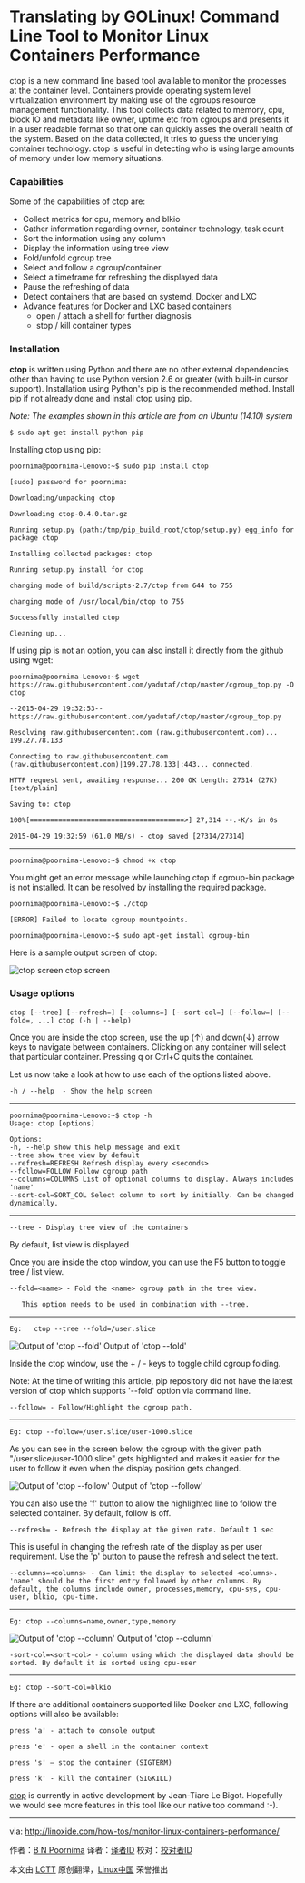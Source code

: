 Translating by GOLinux!
Command Line Tool to Monitor Linux Containers Performance
================================================================================
ctop is a new command line based tool available to monitor the processes at the container level. Containers provide operating system level virtualization environment by making use of the cgroups resource management functionality. This tool collects data related to memory, cpu, block IO and metadata like owner, uptime etc from cgroups and presents it in a user readable format so that one can quickly asses the overall health of the system. Based on the data collected, it tries to guess the underlying container technology.  ctop is useful in detecting who is using large amounts of memory under low memory situations.

### Capabilities ###

Some of the capabilities of ctop are:

- Collect metrics for cpu, memory and blkio
- Gather information regarding owner, container technology, task count
- Sort the information using any column
- Display the information using tree view
- Fold/unfold cgroup tree
- Select and follow a cgroup/container
- Select a timeframe for refreshing the displayed data
- Pause the refreshing of data
- Detect containers that are based on systemd, Docker and LXC
- Advance features for Docker and LXC based containers
    - open / attach a shell for further diagnosis
    - stop / kill container types

### Installation ###

**ctop** is written using Python and there are no other external dependencies other than having to use Python version 2.6 or greater (with built-in cursor support).   Installation using Python's pip is the recommended method. Install pip if not already done and install ctop using pip.

*Note: The examples shown in this article are from an Ubuntu (14.10) system*

    $ sudo apt-get install python-pip

Installing ctop using pip:

    poornima@poornima-Lenovo:~$ sudo pip install ctop

    [sudo] password for poornima:

    Downloading/unpacking ctop

    Downloading ctop-0.4.0.tar.gz

    Running setup.py (path:/tmp/pip_build_root/ctop/setup.py) egg_info for package ctop

    Installing collected packages: ctop

    Running setup.py install for ctop

    changing mode of build/scripts-2.7/ctop from 644 to 755

    changing mode of /usr/local/bin/ctop to 755

    Successfully installed ctop

    Cleaning up...

If using pip is not an option, you can also install it directly from the github using wget:

    poornima@poornima-Lenovo:~$ wget https://raw.githubusercontent.com/yadutaf/ctop/master/cgroup_top.py -O ctop

    --2015-04-29 19:32:53-- https://raw.githubusercontent.com/yadutaf/ctop/master/cgroup_top.py

    Resolving raw.githubusercontent.com (raw.githubusercontent.com)... 199.27.78.133

    Connecting to raw.githubusercontent.com (raw.githubusercontent.com)|199.27.78.133|:443... connected.

    HTTP request sent, awaiting response... 200 OK Length: 27314 (27K) [text/plain]

    Saving to: ctop

    100%[======================================>] 27,314 --.-K/s in 0s

    2015-04-29 19:32:59 (61.0 MB/s) - ctop saved [27314/27314]

----------

    poornima@poornima-Lenovo:~$ chmod +x ctop

You might get an error message while launching ctop if cgroup-bin package is not installed.  It can be resolved by installing the required package.

    poornima@poornima-Lenovo:~$ ./ctop

    [ERROR] Failed to locate cgroup mountpoints.

    poornima@poornima-Lenovo:~$ sudo apt-get install cgroup-bin

Here is a sample output screen of ctop:

![ctop screen](http://blog.linoxide.com/wp-content/uploads/2015/05/ctop.png)
ctop screen

### Usage options ###

    ctop [--tree] [--refresh=] [--columns=] [--sort-col=] [--follow=] [--fold=, ...] ctop (-h | --help)

Once you are inside the ctop screen, use the up (↑) and down(↓) arrow keys to navigate between containers. Clicking on any container will select that particular container. Pressing q or Ctrl+C quits the container.

Let us now take a look at how to use each of the options listed above.

    -h / --help  - Show the help screen

----------

    poornima@poornima-Lenovo:~$ ctop -h
    Usage: ctop [options]

    Options:
    -h, --help show this help message and exit
    --tree show tree view by default
    --refresh=REFRESH Refresh display every <seconds>
    --follow=FOLLOW Follow cgroup path
    --columns=COLUMNS List of optional columns to display. Always includes
    'name'
    --sort-col=SORT_COL Select column to sort by initially. Can be changed
    dynamically.

----------

    --tree - Display tree view of the containers

By default, list view is displayed

Once you are inside the ctop window, you can use the F5 button to toggle tree / list view.

    --fold=<name> - Fold the <name> cgroup path in the tree view.

       This option needs to be used in combination with --tree.

----------

    Eg:   ctop --tree --fold=/user.slice

![Output of 'ctop --fold'](http://blog.linoxide.com/wp-content/uploads/2015/05/ctop-fold.png)
Output of 'ctop --fold'

Inside the ctop window, use the + / - keys to toggle child cgroup folding.

Note: At the time of writing this article, pip repository did not have the latest version of ctop which supports '--fold' option via command line.

    --follow= - Follow/Highlight the cgroup path.

----------

    Eg: ctop --follow=/user.slice/user-1000.slice

As you can see in the screen below, the cgroup with the given path "/user.slice/user-1000.slice" gets highlighted and makes it easier for the user to follow it even when the display position gets changed.

![Output of 'ctop --follow'](http://blog.linoxide.com/wp-content/uploads/2015/05/ctop-follow.png)
Output of 'ctop --follow'

You can also use the 'f' button to allow the highlighted line to follow the selected container. By default, follow is off.

    --refresh= - Refresh the display at the given rate. Default 1 sec

This is useful in changing the refresh rate of the display as per user requirement.  Use the 'p' button to pause the refresh and select the text.

    --columns=<columns> - Can limit the display to selected <columns>. 'name' should be the first entry followed by other columns. By default, the columns include owner, processes,memory, cpu-sys, cpu-user, blkio, cpu-time.

----------

    Eg: ctop --columns=name,owner,type,memory

![Output of 'ctop --column'](http://blog.linoxide.com/wp-content/uploads/2015/05/ctop-column.png)
Output of 'ctop --column'

    -sort-col=<sort-col> - column using which the displayed data should be sorted. By default it is sorted using cpu-user

----------

    Eg: ctop --sort-col=blkio

If there are additional containers supported like Docker and LXC, following options will also be available:

    press 'a' - attach to console output

    press 'e' - open a shell in the container context

    press 's' – stop the container (SIGTERM)

    press 'k' - kill the container (SIGKILL)

[ctop][1] is currently in active development by Jean-Tiare Le Bigot. Hopefully we would see more features in this tool like our native top command :-).

--------------------------------------------------------------------------------

via: http://linoxide.com/how-tos/monitor-linux-containers-performance/

作者：[B N Poornima][a]
译者：[译者ID](https://github.com/译者ID)
校对：[校对者ID](https://github.com/校对者ID)

本文由 [LCTT](https://github.com/LCTT/TranslateProject) 原创翻译，[Linux中国](https://linux.cn/) 荣誉推出

[a]:http://linoxide.com/author/bnpoornima/
[1]:https://github.com/yadutaf/ctop
